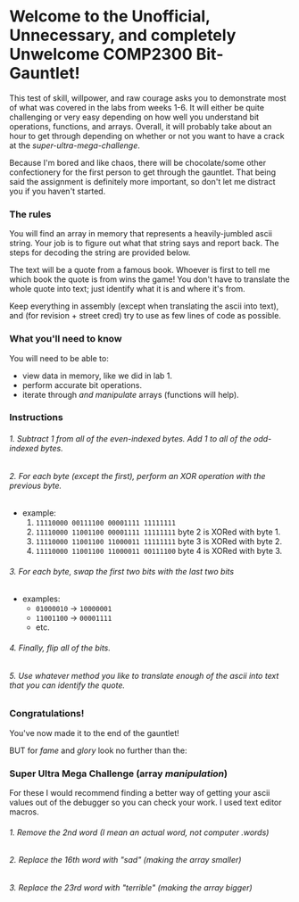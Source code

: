 # Welcome to the Unofficial, Unnecessary, and completely Unwelcome COMP2300 Bit-Gauntlet!

This test of skill, willpower, and raw courage asks you to demonstrate most of
what was covered in the labs from weeks 1-6. It will either be quite challenging
or very easy depending on how well you understand bit operations, functions, and
arrays. Overall, it will probably take about an hour to get through depending on
whether or not you want to have a crack at the *super-ultra-mega-challenge*.

Because I'm bored and like chaos, there will be chocolate/some other
confectionery for the first person to get through the gauntlet. That being said
the assignment is definitely more important, so don't let me distract you if you 
haven't started.

### The rules

You will find an array in memory that represents a heavily-jumbled ascii string.
Your job is to figure out what that string says and report back. The steps for
decoding the string are provided below.

The text will be a quote from a famous book. Whoever is first to tell me which
book the quote is from wins the game! You don't have to translate the whole
quote into text; just identify what it is and where it's from.

Keep everything in assembly (except when translating the ascii into text), and
(for revision + street cred) try to use as few lines of code as possible.

### What you'll need to know

You will need to be able to:
- view data in memory, like we did in lab 1.
- perform accurate bit operations.
- iterate through *and manipulate* arrays (functions will help).

### Instructions

###### 1. Subtract 1 from all of the even-indexed bytes. Add 1 to all of the odd-indexed bytes.

###### 2. For each byte (except the first), perform an XOR operation with the previous byte.
- example:
    1. `11110000 00111100 00001111 11111111`
    2. `11110000 11001100 00001111 11111111` byte 2 is XORed with byte 1.
    3. `11110000 11001100 11000011 11111111` byte 3 is XORed with byte 2.
    4. `11110000 11001100 11000011 00111100` byte 4 is XORed with byte 3.

###### 3. For each byte, swap the first two bits with the last two bits
- examples:
    - `01000010` -> `10000001`
    - `11001100` -> `00001111`
    - etc.

###### 4. Finally, flip *all* of the bits.

###### 5. Use whatever method you like to translate enough of the ascii into text that you can identify the quote.

### Congratulations!

You've now made it to the end of the gauntlet!

BUT for *fame* and *glory* look no further than the:

### Super Ultra Mega Challenge (array *manipulation*)

For these I would recommend finding a better way of getting your ascii values out of the debugger so you can check your work. I used text editor macros.

###### 1. Remove the 2nd word (I mean an actual word, not computer .words)

###### 2. Replace the 16th word with "sad" (making the array smaller)

###### 3. Replace the 23rd word with "terrible" (making the array bigger)
